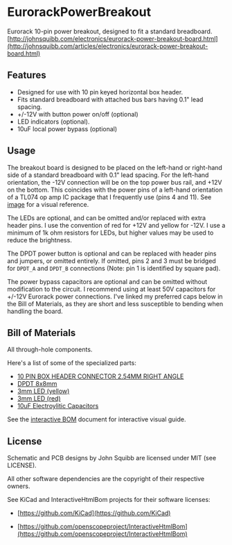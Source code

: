 # EurorackPowerBreakout
Eurorack 10-pin power breakout, designed to fit a standard breadboard.
[http://johnsquibb.com/electronics/eurorack-power-breakout-board.html](http://johnsquibb.com/articles/electronics/eurorack-power-breakout-board.html)

## Features
- Designed for use with 10 pin keyed horizontal box header.
- Fits standard breadboard with attached bus bars having 0.1" lead spacing.
- +/-12V with button power on/off (optional)
- LED indicators (optional).
- 10uF local power bypass (optional) 

## Usage
The breakout board is designed to be placed on the left-hand or right-hand side of a standard breadboard with 0.1" lead spacing. For the left-hand orientation, the -12V connection will be on the top power bus rail, and +12V on the bottom. This coincides with the power pins of a left-hand orientation of a TL074 op amp IC package that I frequently use (pins 4 and 11). See [image](./image/eurorackPower10pin_breadboard.jpg) for a visual reference.

The LEDs are optional, and can be omitted and/or replaced with extra header pins. I use the convention of red for +12V and yellow for -12V. I use a minimum of 1k ohm resistors for LEDs, but higher values may be used to reduce the brightness.

The DPDT power button is optional and can be replaced with header pins and jumpers, or omitted entirely. If omitted, pins 2 and 3 must be bridged for `DPDT_A` and `DPDT_B` connections (Note: pin 1 is identified by square pad).

The power bypass capacitors are optional and can be omitted without modification to the circuit. I recommend using at least 50V capacitors for +/-12V Eurorack power connections. I've linked my preferred caps below in the Bill of Materials, as they are short and less susceptible to bending when handling the board.

## Bill of Materials
All through-hole components.

Here's a list of some of the specialized parts:

- [10 PIN BOX HEADER CONNECTOR 2.54MM RIGHT ANGLE](https://www.taydaelectronics.com/10-pin-box-header-connector-2-54mm-right-angle.html)
- [DPDT 8x8mm](https://www.taydaelectronics.com/push-button-switch-latching-on-off-dpdt-0-5a-50vdc-8x8mm.html)
- [3mm LED (yellow)](https://www.taydaelectronics.com/led-3mm-yellow.html)
- [3mm LED (red)](https://www.taydaelectronics.com/led-3mm-red.html)
- [10uF Electroylitic Capacitors](https://www.digikey.com/product-detail/en/nichicon/UMT1H100MDD/493-15562-ND/2598786)

See the [interactive BOM](./bom/ibom.html) document for interactive visual guide.

## License
Schematic and PCB designs by John Squibb are licensed under MIT (see LICENSE).

All other software dependencies are the copyright of their respective owners.

See KiCad and InteractiveHtmlBom projects for their software licenses:

* [https://github.com/KiCad](https://github.com/KiCad)

* [https://github.com/openscopeproject/InteractiveHtmlBom](https://github.com/openscopeproject/InteractiveHtmlBom)
